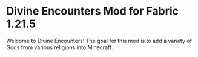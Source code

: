 # Divine Encounters Mod for Fabric 1.21.5

Welcome to Divine Encounters! The goal for this mod is to add a variety of Gods from various religions into Minecraft.
